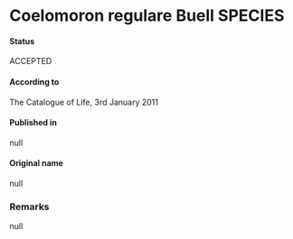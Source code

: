 # Coelomoron regulare Buell SPECIES

#### Status
ACCEPTED

#### According to
The Catalogue of Life, 3rd January 2011

#### Published in
null

#### Original name
null

### Remarks
null